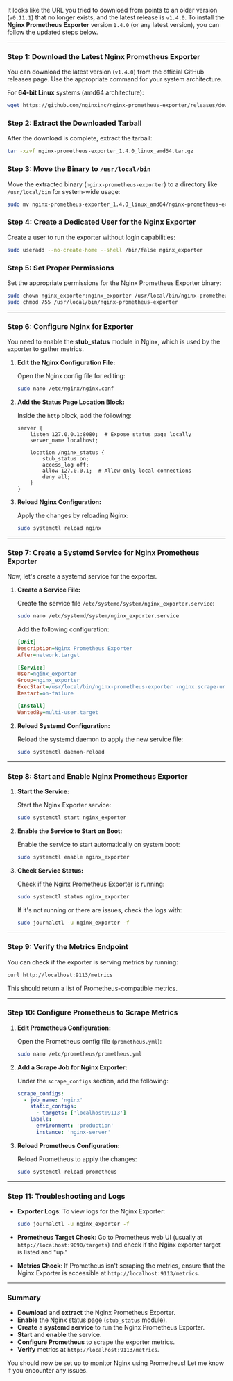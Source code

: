 It looks like the URL you tried to download from points to an older version (`v0.11.1`) that no longer exists, and the latest release is `v1.4.0`. To install the **Nginx Prometheus Exporter** version `1.4.0` (or any latest version), you can follow the updated steps below.

---

### **Step 1: Download the Latest Nginx Prometheus Exporter**

You can download the latest version (`v1.4.0`) from the official GitHub releases page. Use the appropriate command for your system architecture.

For **64-bit Linux** systems (amd64 architecture):

```bash
wget https://github.com/nginxinc/nginx-prometheus-exporter/releases/download/v1.4.0/nginx-prometheus-exporter_1.4.0_linux_amd64.tar.gz
```

### **Step 2: Extract the Downloaded Tarball**

After the download is complete, extract the tarball:

```bash
tar -xzvf nginx-prometheus-exporter_1.4.0_linux_amd64.tar.gz
```

### **Step 3: Move the Binary to `/usr/local/bin`**

Move the extracted binary (`nginx-prometheus-exporter`) to a directory like `/usr/local/bin` for system-wide usage:

```bash
sudo mv nginx-prometheus-exporter_1.4.0_linux_amd64/nginx-prometheus-exporter /usr/local/bin/
```

### **Step 4: Create a Dedicated User for the Nginx Exporter**

Create a user to run the exporter without login capabilities:

```bash
sudo useradd --no-create-home --shell /bin/false nginx_exporter
```

### **Step 5: Set Proper Permissions**

Set the appropriate permissions for the Nginx Prometheus Exporter binary:

```bash
sudo chown nginx_exporter:nginx_exporter /usr/local/bin/nginx-prometheus-exporter
sudo chmod 755 /usr/local/bin/nginx-prometheus-exporter
```

---

### **Step 6: Configure Nginx for Exporter**

You need to enable the **stub_status** module in Nginx, which is used by the exporter to gather metrics.

1. **Edit the Nginx Configuration File:**

   Open the Nginx config file for editing:

   ```bash
   sudo nano /etc/nginx/nginx.conf
   ```

2. **Add the Status Page Location Block:**

   Inside the `http` block, add the following:

   ```nginx
   server {
       listen 127.0.0.1:8080;  # Expose status page locally
       server_name localhost;

       location /nginx_status {
           stub_status on;
           access_log off;
           allow 127.0.0.1;  # Allow only local connections
           deny all;
       }
   }
   ```

3. **Reload Nginx Configuration:**

   Apply the changes by reloading Nginx:

   ```bash
   sudo systemctl reload nginx
   ```

---

### **Step 7: Create a Systemd Service for Nginx Prometheus Exporter**

Now, let's create a systemd service for the exporter.

1. **Create a Service File:**

   Create the service file `/etc/systemd/system/nginx_exporter.service`:

   ```bash
   sudo nano /etc/systemd/system/nginx_exporter.service
   ```

   Add the following configuration:

   ```ini
   [Unit]
   Description=Nginx Prometheus Exporter
   After=network.target

   [Service]
   User=nginx_exporter
   Group=nginx_exporter
   ExecStart=/usr/local/bin/nginx-prometheus-exporter -nginx.scrape-uri=http://localhost:8080/nginx_status
   Restart=on-failure

   [Install]
   WantedBy=multi-user.target
   ```

2. **Reload Systemd Configuration:**

   Reload the systemd daemon to apply the new service file:

   ```bash
   sudo systemctl daemon-reload
   ```

---

### **Step 8: Start and Enable Nginx Prometheus Exporter**

1. **Start the Service:**

   Start the Nginx Exporter service:

   ```bash
   sudo systemctl start nginx_exporter
   ```

2. **Enable the Service to Start on Boot:**

   Enable the service to start automatically on system boot:

   ```bash
   sudo systemctl enable nginx_exporter
   ```

3. **Check Service Status:**

   Check if the Nginx Prometheus Exporter is running:

   ```bash
   sudo systemctl status nginx_exporter
   ```

   If it's not running or there are issues, check the logs with:

   ```bash
   sudo journalctl -u nginx_exporter -f
   ```

---

### **Step 9: Verify the Metrics Endpoint**

You can check if the exporter is serving metrics by running:

```bash
curl http://localhost:9113/metrics
```

This should return a list of Prometheus-compatible metrics.

---

### **Step 10: Configure Prometheus to Scrape Metrics**

1. **Edit Prometheus Configuration:**

   Open the Prometheus config file (`prometheus.yml`):

   ```bash
   sudo nano /etc/prometheus/prometheus.yml
   ```

2. **Add a Scrape Job for Nginx Exporter:**

   Under the `scrape_configs` section, add the following:

   ```yaml
   scrape_configs:
     - job_name: 'nginx'
       static_configs:
         - targets: ['localhost:9113']
       labels:
         environment: 'production'
         instance: 'nginx-server'
   ```

3. **Reload Prometheus Configuration:**

   Reload Prometheus to apply the changes:

   ```bash
   sudo systemctl reload prometheus
   ```

---

### **Step 11: Troubleshooting and Logs**

- **Exporter Logs**: To view logs for the Nginx Exporter:

  ```bash
  sudo journalctl -u nginx_exporter -f
  ```

- **Prometheus Target Check**: Go to Prometheus web UI (usually at `http://localhost:9090/targets`) and check if the Nginx exporter target is listed and "up."

- **Metrics Check**: If Prometheus isn't scraping the metrics, ensure that the Nginx Exporter is accessible at `http://localhost:9113/metrics`.

---

### **Summary**

- **Download** and **extract** the Nginx Prometheus Exporter.
- **Enable** the Nginx status page (`stub_status` module).
- **Create** a **systemd service** to run the Nginx Prometheus Exporter.
- **Start** and **enable** the service.
- **Configure Prometheus** to scrape the exporter metrics.
- **Verify** metrics at `http://localhost:9113/metrics`.

You should now be set up to monitor Nginx using Prometheus! Let me know if you encounter any issues.

